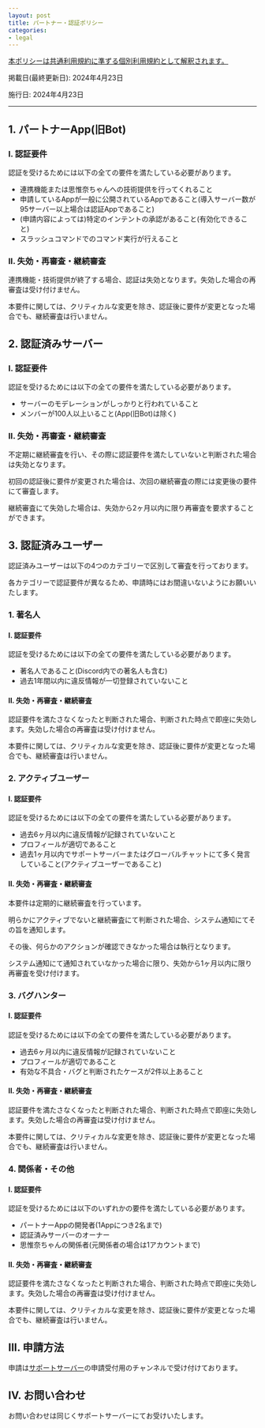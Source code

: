 ```yaml
---
layout: post
title: パートナー・認証ポリシー
categories:
- legal
---
```

<u>本ポリシーは<a href="{{site.url}}/legal/tos" class="a-orange">共通利用規約</a>に準ずる個別利用規約として解釈されます。</u>

掲載日(最終更新日): 2024年4月23日

施行日: 2024年4月23日

---

## 1. パートナーApp(旧Bot)

### I. 認証要件

認証を受けるためには以下の全ての要件を満たしている必要があります。

- 連携機能または思惟奈ちゃんへの技術提供を行ってくれること
- 申請しているAppが一般に公開されているAppであること(導入サーバー数が95サーバー以上場合は認証Appであること)
- (申請内容によっては)特定のインテントの承認があること(有効化できること)
- スラッシュコマンドでのコマンド実行が行えること

### II. 失効・再審査・継続審査

連携機能・技術提供が終了する場合、認証は失効となります。失効した場合の再審査は受け付けません。

本要件に関しては、クリティカルな変更を除き、認証後に要件が変更となった場合でも、継続審査は行いません。

## 2. 認証済みサーバー

### I. 認証要件

認証を受けるためには以下の全ての要件を満たしている必要があります。

- サーバーのモデレーションがしっかりと行われていること
- メンバーが100人以上いること(App(旧Bot)は除く)

### II. 失効・再審査・継続審査

不定期に継続審査を行い、その際に認証要件を満たしていないと判断された場合は失効となります。

初回の認証後に要件が変更された場合は、次回の継続審査の際には変更後の要件にて審査します。

継続審査にて失効した場合は、失効から2ヶ月以内に限り再審査を要求することができます。

## 3. 認証済みユーザー

認証済みユーザーは以下の4つのカテゴリーで区別して審査を行っております。

各カテゴリーで認証要件が異なるため、申請時にはお間違いないようにお願いいたします。

### 1. 著名人

#### I. 認証要件

認証を受けるためには以下の全ての要件を満たしている必要があります。

- 著名人であること(Discord内での著名人も含む)
- 過去1年間以内に違反情報が一切登録されていないこと

#### II. 失効・再審査・継続審査

認証要件を満たさなくなったと判断された場合、判断された時点で即座に失効します。失効した場合の再審査は受け付けません。

本要件に関しては、クリティカルな変更を除き、認証後に要件が変更となった場合でも、継続審査は行いません。

### 2. アクティブユーザー

#### I. 認証要件

認証を受けるためには以下の全ての要件を満たしている必要があります。

- 過去6ヶ月以内に違反情報が記録されていないこと
- プロフィールが適切であること
- 過去1ヶ月以内でサポートサーバーまたはグローバルチャットにて多く発言していること(アクティブユーザーであること)

#### II. 失効・再審査・継続審査

本要件は定期的に継続審査を行っています。

明らかにアクティブでないと継続審査にて判断された場合、システム通知にてその旨を通知します。

その後、何らかのアクションが確認できなかった場合は執行となります。

システム通知にて通知されていなかった場合に限り、失効から1ヶ月以内に限り再審査を受け付けます。

### 3. バグハンター

#### I. 認証要件

認証を受けるためには以下の全ての要件を満たしている必要があります。

- 過去6ヶ月以内に違反情報が記録されていないこと
- プロフィールが適切であること
- 有効な不具合・バグと判断されたケースが2件以上あること

#### II. 失効・再審査・継続審査

認証要件を満たさなくなったと判断された場合、判断された時点で即座に失効します。失効した場合の再審査は受け付けません。

本要件に関しては、クリティカルな変更を除き、認証後に要件が変更となった場合でも、継続審査は行いません。

### 4. 関係者・その他

#### I. 認証要件

認証を受けるためには以下のいずれかの要件を満たしている必要があります。

- パートナーAppの開発者(1Appにつき2名まで)
- 認証済みサーバーのオーナー
- 思惟奈ちゃんの関係者(元関係者の場合は1アカウントまで)

#### II. 失効・再審査・継続審査

認証要件を満たさなくなったと判断された場合、判断された時点で即座に失効します。失効した場合の再審査は受け付けません。

本要件に関しては、クリティカルな変更を除き、認証後に要件が変更となった場合でも、継続審査は行いません。

## III. 申請方法

申請は<a href="{{site.url}}/discord" class="a-orange">サポートサーバー</a>の申請受付用のチャンネルで受け付けております。

## IV. お問い合わせ

お問い合わせは同じくサポートサーバーにてお受けいたします。

